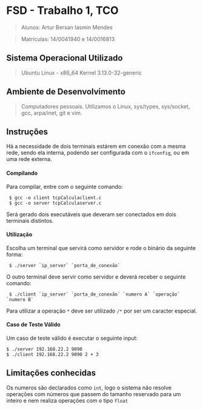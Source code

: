 # FSD - Trabalho 1, TCO
>  Alunos: Artur Bersan Iasmin Mendes

>  Matrículas: 14/0041940 e 14/0016813

## Sistema Operacional Utilizado
> Ubuntu Linux - x86_64 Kernel 3.13.0-32-generic

## Ambiente de Desenvolvimento
> Computadores pessoais. Utilizamos o Linux, sys/types, sys/socket, gcc, arpa/inet, git e vim.

## Instruções
Há a necessidade de dois terminais estárem em conexão com a mesma rede, sendo ela interna, podendo ser configurada com o `ifconfig`, ou em uma rede externa.

#### Compilando
Para compilar, entre com o seguinte comando:
```
 $ gcc -o client tcpCalculaclient.c 
 $ gcc -o server tcpCalculaserver.c 
```
Será gerado dois executáveis que deveram ser conectados em dois terminais distintos.
#### Utilização
Escolha um terminal que servirá como servidor e rode o binário da seguinte forma:
```
 $ ./server `ip_server` `porta_de_conexão`
```
O outro terminal deve servir como servidor e deverá receber o seguinte comando:
``` 
 $ ./client `ip_server` `porta_de_conexão` `numero A` `operação` `numero B`
```
Para utilizar a operação `*` deve ser utilizado `/*` por ser um caracter especial.
#### Caso de Teste Válido
Um caso de teste válido é executar o seguinte input:
```
$ ./server 192.168.22.2 9090
$ ./client 192.168.22.2 9090 2 + 3
```

## Limitações conhecidas
Os numeros são declarados como `int`, logo o sistema não resolve operações com números que passem do tamanho reservado para um inteiro e nem realiza operações com o tipo `float`
